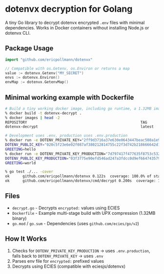 # dotenvx decryption for Golang

A tiny Go library to decrypt dotenvx encrypted `.env` files with minimal dependencies.
Works in Docker containers without installing Node.js or dotenvx CLI.

## Package Usage

```go
import "github.com/ericpollmann/dotenvx"

// Compatible with os.Getenv, os.Environ or returns a map
value := dotenvx.Getenv("MY_SECRET")
envs := dotenvx.Environ()
envMap := dotenvx.GetenvMap()
```

## Minimal working example with Dockerfile

```bash
# Build a tiny working docker image, including go runtime, a 1.32MB image
% docker build -t dotenvx-decrypt .
% docker images | head -2
REPOSITORY                                                    TAG               IMAGE ID       CREATED                  SIZE
dotenvx-decrypt                                               latest            8a6f30b246ca   Less than a second ago   1.32MB

# Development uses .env, production uses .env.production
% docker run -e DOTENV_PRIVATE_KEY="2ff9d3716a37e630e0643447beac508a1e9963444d3ca00a6a22dbf2970dc03d" dotenvx-decrypt
DOTENV_PUBLIC_KEY="020c5f23e6e02f087af380212814755c22f3d742b218666642d1dec184b7c6ae69"
GREETING=hello
% docker run -e DOTENV_PRIVATE_KEY_PRODUCTION="7d797417f477635f8753c5325d5a68552ab7048f46c518be7f0ae3bc245d3ab8" dotenvx-decrypt
DOTENV_PUBLIC_KEY_PRODUCTION="03f3775e90efd546ad247a3fdcc0d9ef664743579fdd4f7e6c5e6bd73c61f6dc54"
GREETING=world

% go test ./... -cover
ok  	github.com/ericpollmann/dotenvx	0.122s	coverage: 100.0% of statements
ok  	github.com/ericpollmann/dotenvx/cmd/decrypt	0.200s	coverage: 100.0% of statements
```

## Files

- `decrypt.go` - Decrypts `encrypted:` values using ECIES
- `Dockerfile` - Example multi-stage build with UPX compression (1.32MB binary)
- `go.mod` / `go.sum` - Dependencies (uses `github.com/ecies/go/v2`)

## How It Works

1. Checks for `DOTENV_PRIVATE_KEY_PRODUCTION` → uses `.env.production`, falls back to `DOTENV_PRIVATE_KEY` → uses `.env`
2. Parses env file for `encrypted:` prefixed values  
3. Decrypts using ECIES (compatible with eciesjs/dotenvx)
